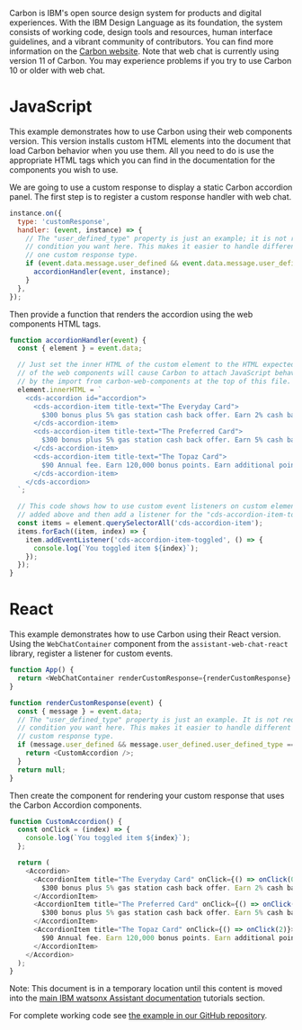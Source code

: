 Carbon is IBM's open source design system for products and digital experiences. With the IBM Design Language as its foundation, the system consists of working code, design tools and resources, human interface guidelines, and a vibrant community of contributors. You can find more information on the [Carbon website](https://carbondesignsystem.com/). Note that web chat is currently using version 11 of Carbon. You may experience problems if you try to use Carbon 10 or older with web chat.

# JavaScript

This example demonstrates how to use Carbon using their web components version. This version installs custom HTML elements into the document that load Carbon behavior when you use them. All you need to do is use the appropriate HTML tags which you can find in the documentation for the components you wish to use.

We are going to use a custom response to display a static Carbon accordion panel. The first step is to register a custom response handler with web chat.

```javascript
instance.on({
  type: 'customResponse',
  handler: (event, instance) => {
    // The "user_defined_type" property is just an example; it is not required. You can use any other property or
    // condition you want here. This makes it easier to handle different response types if you have more than
    // one custom response type.
    if (event.data.message.user_defined && event.data.message.user_defined.user_defined_type === 'accordion') {
      accordionHandler(event, instance);
    }
  },
});
```

Then provide a function that renders the accordion using the web components HTML tags.

```javascript
function accordionHandler(event) {
  const { element } = event.data;

  // Just set the inner HTML of the custom element to the HTML expected by Carbon. The custom HTML elements as part
  // of the web components will cause Carbon to attach JavaScript behavior to the elements. This behavior is enabled
  // by the import from carbon-web-components at the top of this file.
  element.innerHTML = `
    <cds-accordion id="accordion">
      <cds-accordion-item title-text="The Everyday Card">
        $300 bonus plus 5% gas station cash back offer. Earn 2% cash back on all other purchases.
      </cds-accordion-item>
      <cds-accordion-item title-text="The Preferred Card">
        $300 bonus plus 5% gas station cash back offer. Earn 5% cash back on all other purchases.
      </cds-accordion-item>
      <cds-accordion-item title-text="The Topaz Card">
        $90 Annual fee. Earn 120,000 bonus points. Earn additional points on every purchase.
      </cds-accordion-item>
    </cds-accordion>
  `;

  // This code shows how to use custom event listeners on custom elements. Here we look up the accordion items we
  // added above and then add a listener for the "cds-accordion-item-toggled" event to each.
  const items = element.querySelectorAll('cds-accordion-item');
  items.forEach((item, index) => {
    item.addEventListener('cds-accordion-item-toggled', () => {
      console.log(`You toggled item ${index}`);
    });
  });
}
```

# React

This example demonstrates how to use Carbon using their React version. Using the `WebChatContainer` component from the `assistant-web-chat-react` library, register a listener for custom events.

```javascript
function App() {
  return <WebChatContainer renderCustomResponse={renderCustomResponse} config={config} />;
}

function renderCustomResponse(event) {
  const { message } = event.data;
  // The "user_defined_type" property is just an example. It is not required or you can use any other property or
  // condition you want here. This makes it easier to handle different response types if you have more than one
  // custom response type.
  if (message.user_defined && message.user_defined.user_defined_type === 'accordion') {
    return <CustomAccordion />;
  }
  return null;
}
```

Then create the component for rendering your custom response that uses the Carbon Accordion components.

```javascript
function CustomAccordion() {
  const onClick = (index) => {
    console.log(`You toggled item ${index}`);
  };

  return (
    <Accordion>
      <AccordionItem title="The Everyday Card" onClick={() => onClick(0)}>
        $300 bonus plus 5% gas station cash back offer. Earn 2% cash back on all other purchases.
      </AccordionItem>
      <AccordionItem title="The Preferred Card" onClick={() => onClick(1)}>
        $300 bonus plus 5% gas station cash back offer. Earn 5% cash back on all other purchases.
      </AccordionItem>
      <AccordionItem title="The Topaz Card" onClick={() => onClick(2)}>
        $90 Annual fee. Earn 120,000 bonus points. Earn additional points on every purchase.
      </AccordionItem>
    </Accordion>
  );
}
```

Note: This document is in a temporary location until this content is moved into the [main IBM watsonx Assistant documentation](https://cloud.ibm.com/docs/watson-assistant?topic=watson-assistant-web-chat-overview) tutorials section.

For complete working code see [the example in our GitHub repository](https://github.com/watson-developer-cloud/assistant-toolkit/tree/master/integrations/webchat/examples/using-carbon).